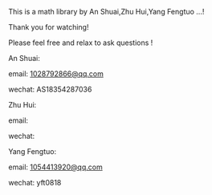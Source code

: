 This is a math library by An Shuai,Zhu Hui,Yang Fengtuo ...!

Thank you for watching!

Please feel free and relax to ask questions !

An Shuai: 

email: 1028792866@qq.com

wechat: AS18354287036

Zhu Hui:

email:

wechat:

Yang Fengtuo: 

email: 1054413920@qq.com

wechat: yft0818

